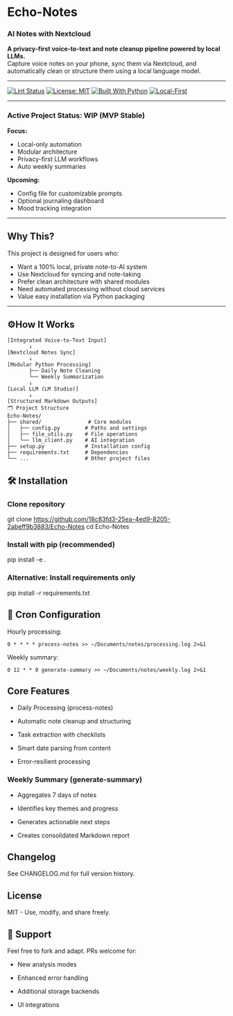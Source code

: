 # Echo-Notes
### AI Notes with Nextcloud

**A privacy-first voice-to-text and note cleanup pipeline powered by local LLMs.**  
Capture voice notes on your phone, sync them via Nextcloud, and automatically clean or structure them using a local language model.

---

[![Lint Status](https://github.com/18c83fd3-25ea-4ed9-8205-2abeff9b3883/Echo-Notes/actions/workflows/lint.yml/badge.svg)](https://github.com/18c83fd3-25ea-4ed9-8205-2abeff9b3883/Echo-Notes/actions)
[![License: MIT](https://img.shields.io/badge/License-MIT-yellow.svg)](https://opensource.org/licenses/MIT)
[![Built With Python](https://img.shields.io/badge/Built%20with-Python-blue)](https://www.python.org/)
[![Local-First](https://img.shields.io/badge/Privacy-Local%20Only-green)](#)

---

### Active Project Status: WIP (MVP Stable)

**Focus:**  
- Local-only automation  
- Modular architecture  
- Privacy-first LLM workflows  
- Auto weekly summaries

**Upcoming:**  
- Config file for customizable prompts  
- Optional journaling dashboard  
- Mood tracking integration

---

## Why This?

This project is designed for users who:
- Want a 100% local, private note-to-AI system
- Use Nextcloud for syncing and note-taking
- Prefer clean architecture with shared modules
- Need automated processing without cloud services
- Value easy installation via Python packaging

---

## ⚙How It Works

```text
[Integrated Voice-to-Text Input]
       ↓
[Nextcloud Notes Sync]
       ↓
[Modular Python Processing]
       ├── Daily Note Cleaning
       └── Weekly Summarization
       ↓
[Local LLM (LM Studio)]
       ↓
[Structured Markdown Outputs]
🗂 Project Structure
Echo-Notes/
├── shared/               # Core modules
│   ├── config.py        # Paths and settings
│   ├── file_utils.py    # File operations
│   └── llm_client.py    # AI integration
├── setup.py             # Installation config
├── requirements.txt     # Dependencies
└── ...                  # Other project files
```


## 🛠 Installation
### Clone repository
git clone https://github.com/18c83fd3-25ea-4ed9-8205-2abeff9b3883/Echo-Notes
cd Echo-Notes

### Install with pip (recommended)
pip install -e .

### Alternative: Install requirements only
pip install -r requirements.txt

## 🔧 Cron Configuration
Hourly processing:

```text
0 * * * * process-notes >> ~/Documents/notes/processing.log 2>&1
```
Weekly summary:

```text
0 12 * * 0 generate-summary >> ~/Documents/notes/weekly.log 2>&1
```

## Core Features
- Daily Processing (process-notes)
- Automatic note cleanup and structuring

- Task extraction with checklists

- Smart date parsing from content

- Error-resilient processing

### Weekly Summary (generate-summary)
- Aggregates 7 days of notes

- Identifies key themes and progress

- Generates actionable next steps

- Creates consolidated Markdown report

## Changelog
See CHANGELOG.md for full version history.

## License
MIT - Use, modify, and share freely.

## 🙋 Support
Feel free to fork and adapt. PRs welcome for:

- New analysis modes

- Enhanced error handling

- Additional storage backends

- UI integrations